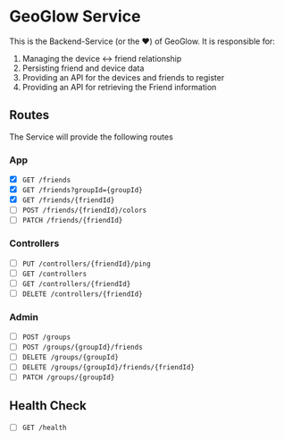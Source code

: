 # GeoGlow Service

This is the Backend-Service (or the ❤️) of GeoGlow.
It is responsible for:

1. Managing the device <-> friend relationship
2. Persisting friend and device data
3. Providing an API for the devices and friends to register
4. Providing an API for retrieving the Friend information

## Routes

The Service will provide the following routes

### App

- [x] `GET /friends`
- [x] `GET /friends?groupId={groupId}`
- [x] `GET /friends/{friendId}`
- [ ] `POST /friends/{friendId}/colors`
- [ ] `PATCH /friends/{friendId}`

### Controllers

- [ ] `PUT /controllers/{friendId}/ping`
- [ ] `GET /controllers`
- [ ] `GET /controllers/{friendId}`
- [ ] `DELETE /controllers/{friendId}`

### Admin

- [ ] `POST /groups`
- [ ] `POST /groups/{groupId}/friends`
- [ ] `DELETE /groups/{groupId}`
- [ ] `DELETE /groups/{groupId}/friends/{friendId}`
- [ ] `PATCH /groups/{groupId}`

## Health Check

- [ ] `GET /health`
